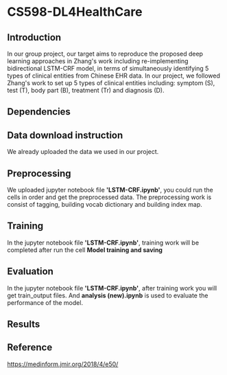 # CS598-DL4HealthCare
## Introduction
In our group project, our target aims to reproduce the proposed deep learning approaches in Zhang's work including re-implementing bidirectional LSTM-CRF model, in terms of simultaneously identifying 5 types of clinical entities from Chinese EHR data. In our project, we followed Zhang's work to set up 5 types of clinical entities including: symptom (S), test (T), body part (B), treatment (Tr) and diagnosis (D).
## Dependencies
## Data download instruction
We already uploaded the data we used in our project.
## Preprocessing
We uploaded jupyter notebook file **'LSTM-CRF.ipynb'**, you could run the cells in order and get the preprocessed data. The preprocessing work is consist of tagging, building vocab dictionary and building index map.
## Training
In the jupyter notebook file **'LSTM-CRF.ipynb'**, training work will be completed after run the cell **Model training and saving**
## Evaluation
In the jupyter notebook file **'LSTM-CRF.ipynb'**, after training work you will get train_output files. And **analysis (new).ipynb** is used to evaluate the performance of the model.
## Results


## Reference
https://medinform.jmir.org/2018/4/e50/
